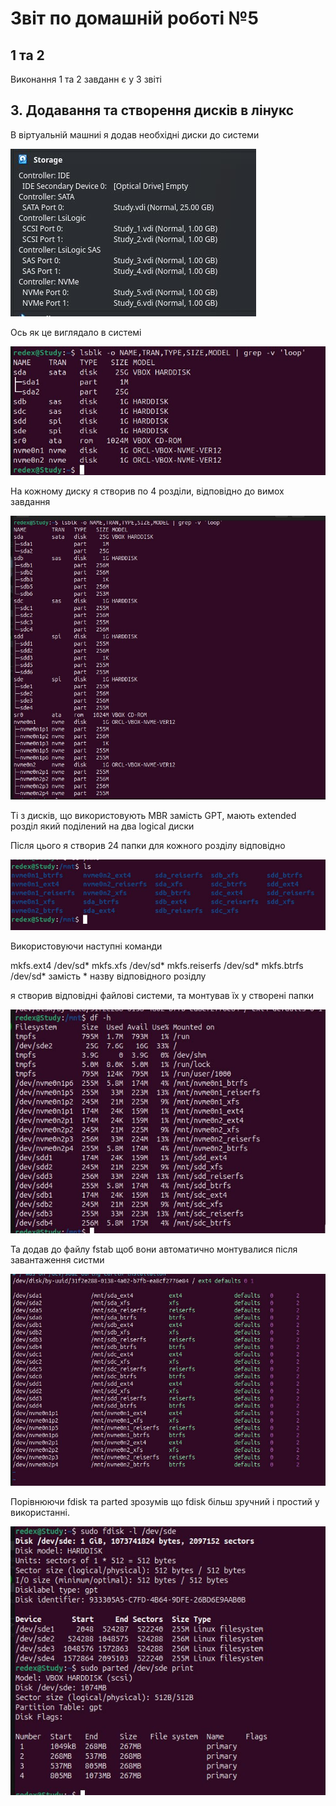 
# Звіт по домашній роботі №5

## 1 та 2

Виконання 1 та 2 завданн є у 3 звіті

## 3.  Додавання та створення дисків в лінукс

В віртуальній машниі я додав необхідні диски до системи

![image](https://github.com/MihaplAyMF/study/blob/main/BaseCamp/HomeWork5/Photo1.jpg)

Ось як це виглядало в системі

![image](https://github.com/MihaplAyMF/study/blob/main/BaseCamp/HomeWork5/Photo2.jpg)

На кожному диску я створив по 4 розділи, відповідно до вимох завдання

![image](https://github.com/MihaplAyMF/study/blob/main/BaseCamp/HomeWork5/Photo3.jpg)

Ті з дисків, що використовують MBR замість GPT, мають extended розділ який поділений на два logical диски

Після цього я створив 24 папки для кожного розділу відповідно

![image](https://github.com/MihaplAyMF/study/blob/main/BaseCamp/HomeWork5/Photo4.jpg)

Використовуючи наступні команди

mkfs.ext4 /dev/sd*
mkfs.xfs /dev/sd*
mkfs.reiserfs /dev/sd*
mkfs.btrfs /dev/sd*
замість * назву відповідного розідлу

я створив відповідні файлові системи, та монтував їх у створені папки

![image](https://github.com/MihaplAyMF/study/blob/main/BaseCamp/HomeWork5/Photo5.jpg)

Та додав до файлу fstab щоб вони автоматично монтувалися після завантаження систми

![image](https://github.com/MihaplAyMF/study/blob/main/BaseCamp/HomeWork5/Photo6.jpg)

Порівнюючи fdisk та parted зрозумів що fdisk більш зручний і простий у використанні.

![image](https://github.com/MihaplAyMF/study/blob/main/BaseCamp/HomeWork5/Photo7.jpg)



